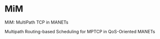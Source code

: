 # MiM
MiM: MultiPath TCP in MANETs

Multipath Routing-based Scheduling for MPTCP in QoS-Oriented MANETs
